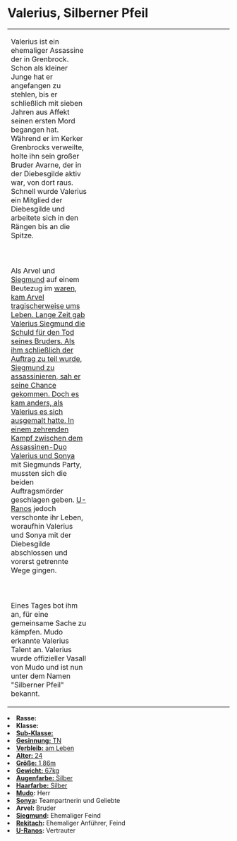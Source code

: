 # Valerius, Silberner Pfeil

<primary-label ref="npc"/>

<secondary-label ref="faergria"/>

<secondary-label ref="thaugrien"/>

<secondary-label ref="diebesgilde"/>

<table>
<tr><td>
<p>
Valerius ist ein ehemaliger Assassine der <a href="Grenbrock.md" anchor="diebesgilde"></a> in Grenbrock. Schon
als kleiner Junge hat er angefangen zu stehlen, bis er schließlich mit sieben Jahren aus Affekt seinen ersten Mord
begangen hat. Während er im Kerker Grenbrocks verweilte, holte ihn sein großer Bruder Avarne, der in der Diebesgilde
aktiv war, von dort raus. Schnell wurde Valerius ein Mitglied der Diebesgilde und arbeitete sich in den Rängen bis an
die Spitze.
<br></br><br></br>
Als Arvel und <a href="Siegmund.md">Siegmund</a> auf einem Beutezug im
<a href="Grenbrock.md" anchor="schloss-grenbrock"/> waren, kam Arvel tragischerweise ums Leben. Lange Zeit
gab Valerius Siegmund die Schuld für den Tod seines Bruders. Als ihm schließlich der Auftrag zu teil wurde, Siegmund
zu assassinieren, sah er seine Chance gekommen. Doch es kam anders, als Valerius es sich ausgemalt hatte. In einem
zehrenden Kampf zwischen dem Assassinen-Duo Valerius und <a href="Sonya.md">Sonya</a> mit Siegmunds Party, mussten sich
die beiden Auftragsmörder geschlagen geben. <a href="U-Ranos.md">U-Ranos</a> jedoch verschonte ihr Leben, woraufhin
Valerius und Sonya mit der Diebesgilde abschlossen und vorerst getrennte Wege gingen.
<br></br><br></br>
Eines Tages bot ihm <a href="Mudo.md"></a> an, für eine gemeinsame Sache zu kämpfen. Mudo erkannte Valerius Talent an.
Valerius wurde offizieller Vasall von Mudo und ist nun unter dem Namen "Silberner Pfeil" bekannt.
</p>

</td><td width="300">
<!-- Edit here -->
<img src="valerius.png" alt="" />
</td></tr>
</table>

<procedure title="Allgemeine Informationen">
<list columns="2">
<li><b>Rasse:</b> <a href="Folks.md" anchor="menschen"></a></li>
<li><b>Klasse:</b> <a href="Classes.md" anchor="schurke"/></li>
<li><b>Sub-Klasse:</b> <a href="Classes.md" anchor="assassine"/></li>
<li><b>Gesinnung:</b> TN</li>
<li><b>Verbleib:</b> am Leben</li>
</list>
</procedure>

<procedure title="Aussehen">
<list columns="3">
<li><b>Alter:</b> 24</li>
<li><b>Größe:</b> 1,86m</li>
<li><b>Gewicht:</b> 67kg</li>
<li><b>Augenfarbe:</b> Silber</li>
<li><b>Haarfarbe:</b> Silber</li>
</list>
</procedure>

<procedure title="Beziehungen">
<list columns="2">
<li><b><a href="Mudo.md">Mudo</a>:</b> Herr</li>
<li><b><a href="Sonya.md">Sonya</a>:</b> Teampartnerin und Geliebte</li>
<li><b>Arvel:</b> Bruder</li>
<li><b><a href="Siegmund.md">Siegmund</a>:</b> Ehemaliger Feind</li>
<li><b><a href="Rekitach.md">Rekitach</a>:</b> Ehemaliger Anführer, Feind</li>
<li><b><a href="U-Ranos.md">U-Ranos</a>:</b> Vertrauter</li>
</list>
</procedure>

<!--
## Notizen

- **Ziele:** 
- **Geheimnisse:** 
-->